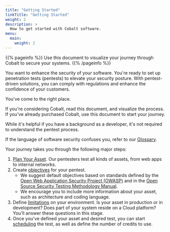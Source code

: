 ```yaml
---
title: "Getting Started"
linkTitle: "Getting Started"
weight: 2
description: >
  How to get started with Cobalt software.
menu:
  main:
    weight: 2
---
```


{{% pageinfo %}}
Use this document to visualize your journey through Cobalt to secure your systems.
{{% /pageinfo %}}

You want to enhance the security of your software. You're ready to set up
penetration tests (pentests) to elevate your security posture. With
pentest-driven solutions, you can comply with regulations and enhance
the confidence of your customers.

You've come to the right place.

If you're considering Cobalt, read this document, and visualize the process.
If you've already purchased Cobalt, use this document to start your journey.

While it's helpful if you have a background as a developer, it's not required
to understand the pentest process. 

If the language of software security confuses you, refer to our
[Glossary](./glossary).

Your journey takes you through the following major steps:

1. [Plan Your Asset](../plan-assets). Our pentesters test all kinds of
   assets, from web apps to internal networks.
1. Create [objectives](../pentest-objectives) for your pentest.
   - We suggest default objectives based on standards defined by the
     [Open Web Application Security
     Project (OWASP)](../glossary#open-web-application-security-project) and in
     the [Open Source Security Testing Methodology
     Manual](../glossary/open-source-security-testing-methodology-manual-osstmm).
   - We encourage you to include more information about your asset, such as
     architecture and coding language.
1. Define [limitations](../pentest-methodologies) on your environment.
   Is your asset in production or in development? Does part of your system
   reside on a Cloud platform? You'll answer these questions in this stage.
1. Once you've defined your asset and desired test, you can start
   [scheduling](../pentest-planning) the test, as well as define the number
   of credits to use.

